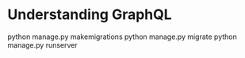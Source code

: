 # Understanding GraphQL

python manage.py makemigrations
python manage.py migrate
python manage.py runserver
